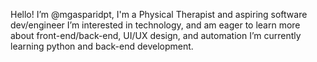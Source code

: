 Hello! I’m @mgasparidpt, I'm a Physical Therapist and aspiring software dev/engineer
I’m interested in technology, and am eager to learn more about front-end/back-end, UI/UX design, and automation
I’m currently learning python and back-end development.


<!---
mgasparidpt/mgasparidpt is a ✨ special ✨ repository because its `README.md` (this file) appears on your GitHub profile.
You can click the Preview link to take a look at your changes.
--->

